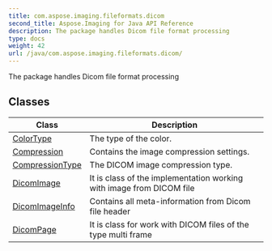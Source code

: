 ```yaml
---
title: com.aspose.imaging.fileformats.dicom
second_title: Aspose.Imaging for Java API Reference
description: The package handles Dicom file format processing
type: docs
weight: 42
url: /java/com.aspose.imaging.fileformats.dicom/
---
```


The package handles Dicom file format processing


## Classes

| Class | Description |
| --- | --- |
| [ColorType](../com.aspose.imaging.fileformats.dicom/colortype) | The type of the color. |
| [Compression](../com.aspose.imaging.fileformats.dicom/compression) | Contains the image compression settings. |
| [CompressionType](../com.aspose.imaging.fileformats.dicom/compressiontype) | The DICOM image compression type. |
| [DicomImage](../com.aspose.imaging.fileformats.dicom/dicomimage) | It is class of the implementation working with image from DICOM file |
| [DicomImageInfo](../com.aspose.imaging.fileformats.dicom/dicomimageinfo) | Contains all meta-information from Dicom file header |
| [DicomPage](../com.aspose.imaging.fileformats.dicom/dicompage) | It is class for work with DICOM files of the type multi frame |
